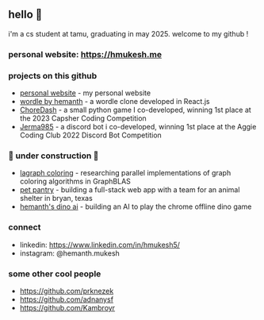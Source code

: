 ## hello 👋
i'm a cs student at tamu, graduating in may 2025. welcome to my github !

### personal website: https://hmukesh.me

### projects on this github
- [personal website](https://github.com/hmukesh5/hmukesh5.github.io) - my personal website
- [wordle by hemanth](https://github.com/hmukesh5/wordle-clone) - a wordle clone developed in React.js
- [ChoreDash](https://github.com/prknezek/ChoreDash) - a small python game I co-developed, winning 1st place at the 2023 Capsher Coding Competition
- [Jerma985](https://github.com/prknezek/Jerma985Bot) - a discord bot i co-developed, winning 1st place at the Aggie Coding Club 2022 Discord Bot Competition

### 🚧 under construction 🚧
- [lagraph coloring](https://github.com/hmukesh5/LAGraph-coloring) - researching parallel implementations of graph coloring algorithms in GraphBLAS
- [pet pantry](https://github.com/jayskar99/Pet-Pantry) - building a full-stack web app with a team for an animal shelter in bryan, texas
- [hemanth's dino ai](https://github.com/hmukesh5/dino-ai) - building an AI to play the chrome offline dino game

### connect  
- linkedin: https://www.linkedin.com/in/hmukesh5/
- instagram: @hemanth.mukesh

### some other cool people
- https://github.com/prknezek
- https://github.com/adnanysf
- https://github.com/Kambroyr
